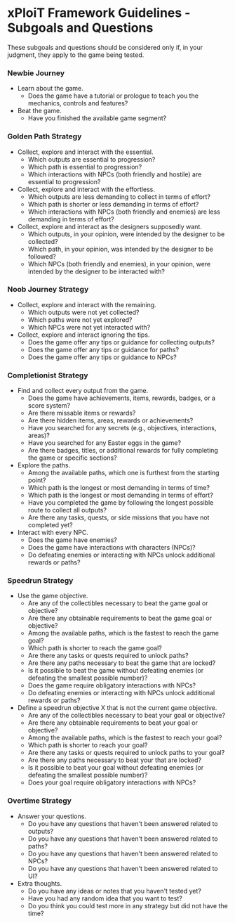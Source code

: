 # xPloiT Framework Guidelines - Subgoals and Questions

These subgoals and questions should be considered only if, in your judgment, they apply to the game being tested.

### Newbie Journey

- Learn about the game.
    - Does the game have a tutorial or prologue to teach you the mechanics, controls and features?
- Beat the game.
    - Have you finished the available game segment?

### Golden Path Strategy

- Collect, explore and interact with the essential.
    - Which outputs are essential to progression?
    - Which path is essential to progression?
    - Which interactions with NPCs (both friendly and hostile) are essential to progression?
- Collect, explore and interact with the effortless.
    - Which outputs are less demanding to collect in terms of effort?
    - Which path is shorter or less demanding in terms of effort?
    - Which interactions with NPCs (both friendly and enemies) are less demanding in terms of effort?
- Collect, explore and interact as the designers supposedly want.
    - Which outputs, in your opinion, were intended by the designer to be collected?
    - Which path, in your opinion, was intended by the designer to be followed?
    - Which NPCs (both friendly and enemies), in your opinion, were intended by the designer to be interacted with?

### Noob Journey Strategy

- Collect, explore and interact with the remaining.
    - Which outputs were not yet collected?
    - Which paths were not yet explored?
    - Which NPCs were not yet interacted with?
- Collect, explore and interact ignoring the tips.
    - Does the game offer any tips or guidance for collecting outputs?
    - Does the game offer any tips or guidance for paths?
    - Does the game offer any tips or guidance to NPCs?

### Completionist Strategy

- Find and collect every output from the game.
    - Does the game have achievements, items, rewards, badges, or a score system?
    - Are there missable items or rewards?
    - Are there hidden items, areas, rewards or achievements?
    - Have you searched for any secrets (e.g., objectives, interactions, areas)?
    - Have you searched for any Easter eggs in the game?
    - Are there badges, titles, or additional rewards for fully completing the game or specific sections?
- Explore the paths.
    - Among the available paths, which one is furthest from the starting point?
    - Which path is the longest or most demanding in terms of time?
    - Which path is the longest or most demanding in terms of effort?
    - Have you completed the game by following the longest possible route to collect all outputs?
    - Are there any tasks, quests, or side missions that you have not completed yet?
- Interact with every NPC.
    - Does the game have enemies?
    - Does the game have interactions with characters (NPCs)?
    - Do defeating enemies or interacting with NPCs unlock additional rewards or paths?

### Speedrun Strategy

- Use the game objective.
    - Are any of the collectibles necessary to beat the game goal or objective?
    - Are there any obtainable requirements to beat the game goal or objective?
    - Among the available paths, which is the fastest to reach the game goal?
    - Which path is shorter to reach the game goal?
    - Are there any tasks or quests required to unlock paths?
    - Are there any paths necessary to beat the game that are locked?
    - Is it possible to beat the game without defeating enemies (or defeating the smallest possible number)?
    - Does the game require obligatory interactions with NPCs?
    - Do defeating enemies or interacting with NPCs unlock additional rewards or paths?
- Define a speedrun objective X that is not the current game objective.
    - Are any of the collectibles necessary to beat your goal or objective?
    - Are there any obtainable requirements to beat your goal or objective?
    - Among the available paths, which is the fastest to reach your goal?
    - Which path is shorter to reach your goal?
    - Are there any tasks or quests required to unlock paths to your goal?
    - Are there any paths necessary to beat your that are locked?
    - Is it possible to beat your goal without defeating enemies (or defeating the smallest possible number)?
    - Does your goal require obligatory interactions with NPCs?

### Overtime Strategy

- Answer your questions.
    - Do you have any questions that haven't been answered related to outputs?
    - Do you have any questions that haven't been answered related to paths?
    - Do you have any questions that haven't been answered related to NPCs?
    - Do you have any questions that haven't been answered related to UI?
- Extra thoughts.
    - Do you have any ideas or notes that you haven't tested yet?
    - Have you had any random idea that you want to test?
    - Do you think you could test more in any strategy but did not have the time?

